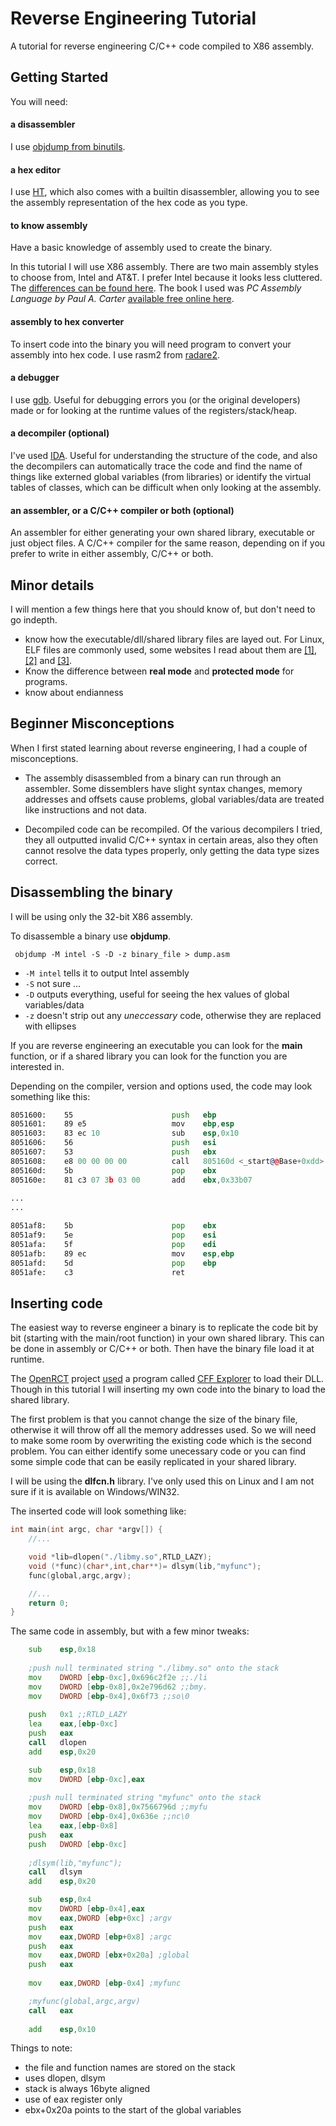 # Reverse Engineering Tutorial

A tutorial for reverse engineering C/C++ code compiled to X86 assembly.

## Getting Started

You will need:

#### a disassembler

I use [objdump from binutils](https://www.gnu.org/software/binutils). 

#### a hex editor

I use [HT](http://hte.sourceforge.net), which also comes with a builtin disassembler, allowing you to see the assembly representation of the hex code as you type.

#### to know assembly

Have a basic knowledge of assembly used to create the binary.

In this tutorial I will use X86 assembly. There are two main assembly styles to choose from, Intel and AT&T. I prefer Intel because it looks less cluttered. The [differences can be found here](http://archive.is/f1dul). The book I used was *PC Assembly Language by Paul A. Carter* [available free online here](http://pacman128.github.io/pcasm).

#### assembly to hex converter

To insert code into the binary you will need program to convert your assembly into hex code. I use rasm2 from [radare2](https://radare.org).

#### a debugger

I use [gdb](https://www.gnu.org/software/gdb/). Useful for debugging errors you (or the original developers) made or for looking at the runtime values of the registers/stack/heap.

#### a decompiler (optional)

I've used [IDA](https://www.hex-rays.com/products/ida/). Useful for understanding the structure of the code, and also the decompilers can automatically trace the code and find the name of things like externed global variables (from libraries) or identify the virtual tables of classes, which can be difficult when only looking at the assembly.

#### an assembler, or a C/C++ compiler or both (optional)

An assembler for either generating your own shared library, executable or just object files. A C/C++ compiler for the same reason, depending on if you prefer to write in either assembly, C/C++ or both.

## Minor details
I will mention a few things here that you should know of, but don't need to go indepth.

* know how the executable/dll/shared library files are layed out. For Linux, ELF files are commonly used, some websites I read about them are [[1]](http://archive.is/wJW5i), [[2]](http://archive.is/JyChY) and [[3]](http://archive.is/DBnia).
* Know the difference between **real mode** and **protected mode** for programs.
* know about endianness 

## Beginner Misconceptions

When I first stated learning about reverse engineering, I had a couple of misconceptions.

* The assembly disassembled from a binary can run through an assembler. Some dissemblers have slight syntax changes, memory addresses and offsets cause problems, global variables/data are treated like instructions and not data.

* Decompiled code can be recompiled. Of the various decompilers I tried, they all outputted invalid C/C++ syntax in certain areas, also they often cannot resolve the data types properly, only getting the data type sizes correct.

## Disassembling the binary

I will be using only the 32-bit X86 assembly.

To disassemble a binary use **objdump**.

```	objdump -M intel -S -D -z binary_file > dump.asm```

*  ```-M intel``` tells it to output Intel assembly
* ```-S``` not sure ...
* ```-D``` outputs everything, useful for seeing the hex values of global variables/data
* ```-z``` doesn't strip out any *uneccessary* code, otherwise they are replaced with ellipses

If you are reverse engineering an executable you can look for the **main** function, or if a shared library you can look for the function you are interested in.

Depending on the compiler, version and options used, the code may look something like this:
```asm
8051600:	55                   	push   ebp
8051601:	89 e5                	mov    ebp,esp
8051603:	83 ec 10             	sub    esp,0x10
8051606:	56                   	push   esi
8051607:	53                   	push   ebx
8051608:	e8 00 00 00 00       	call   805160d <_start@@Base+0xdd>
805160d:	5b                   	pop    ebx
805160e:	81 c3 07 3b 03 00    	add    ebx,0x33b07
 
...
...

8051af8:	5b                   	pop    ebx
8051af9:	5e                   	pop    esi
8051afa:	5f                   	pop    edi
8051afb:	89 ec                	mov    esp,ebp
8051afd:	5d                   	pop    ebp
8051afe:	c3                   	ret    
```

## Inserting code

The easiest way to reverse engineer a binary is to replicate the code bit by bit (starting with the main/root function) in your own shared library. This can be done in assembly or C/C++ or both. Then have the binary file load it at runtime.

The [OpenRCT](https://openrct2.org/) project [used](http://archive.is/SDuL0) a program called [CFF Explorer](http://www.ntcore.com/exsuite.php) to load their DLL. Though in this tutorial I will inserting my own code into the binary to load the shared library.

The first problem is that you cannot change the size of the binary file, otherwise it will throw off all the memory addresses used. So we will need to make some room by overwriting the existing code which is the second problem. You can either identify some unecessary code or you can find some simple code that can be easily replicated in your shared library.

I will be using the **dlfcn.h** library. I've only used this on Linux and I am not sure if it is available on Windows/WIN32.

The inserted code will look something like:

```C
int main(int argc, char *argv[]) {
    //...

    void *lib=dlopen("./libmy.so",RTLD_LAZY);
    void (*func)(char*,int,char**)= dlsym(lib,"myfunc");
    func(global,argc,argv);

    //...
    return 0;
}
```

The same code in assembly, but with a few minor tweaks:

```asm
	sub    esp,0x18
	
	;push null terminated string "./libmy.so" onto the stack
	mov    DWORD [ebp-0xc],0x696c2f2e ;;./li
	mov    DWORD [ebp-0x8],0x2e796d62 ;;bmy.
	mov    DWORD [ebp-0x4],0x6f73 ;;so\0
	
	push   0x1 ;;RTLD_LAZY
	lea    eax,[ebp-0xc]
	push   eax
	call   dlopen
	add    esp,0x20

	sub    esp,0x18
	mov    DWORD [ebp-0xc],eax
	
	;push null terminated string "myfunc" onto the stack
	mov    DWORD [ebp-0x8],0x7566796d ;;myfu
	mov    DWORD [ebp-0x4],0x636e ;;nc\0
	lea    eax,[ebp-0x8]
	push   eax
	push   DWORD [ebp-0xc]
	
	;dlsym(lib,"myfunc");
	call   dlsym
	add    esp,0x20

	sub    esp,0x4
	mov    DWORD [ebp-0x4],eax
	mov    eax,DWORD [ebp+0xc] ;argv
	push   eax
	mov    eax,DWORD [ebp+0x8] ;argc
	push   eax
	mov    eax,DWORD [ebx+0x20a] ;global
	push   eax
	
	mov    eax,DWORD [ebp-0x4] ;myfunc

	;myfunc(global,argc,argv)
	call   eax
	
	add    esp,0x10
```

Things to note:

* the file and function names are stored on the stack
* uses dlopen, dlsym
* stack is always 16byte aligned
* use of eax register only
* ebx+0x20a points to the start of the global variables
